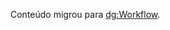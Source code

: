 Conteúdo migrou para [dg:Workflow](https://wiki.addressforall.org/doc/dg:Listagem_dos_downloads_por_jurisdi%C3%A7%C3%A3o).
